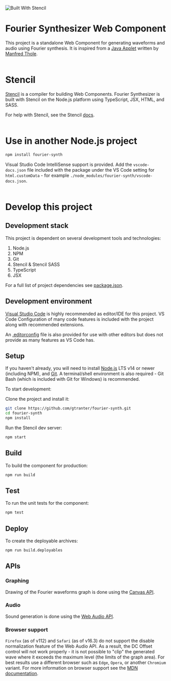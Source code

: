 ![Built With Stencil](https://img.shields.io/badge/-Built%20With%20Stencil-16161d.svg?logo=data%3Aimage%2Fsvg%2Bxml%3Bbase64%2CPD94bWwgdmVyc2lvbj0iMS4wIiBlbmNvZGluZz0idXRmLTgiPz4KPCEtLSBHZW5lcmF0b3I6IEFkb2JlIElsbHVzdHJhdG9yIDE5LjIuMSwgU1ZHIEV4cG9ydCBQbHVnLUluIC4gU1ZHIFZlcnNpb246IDYuMDAgQnVpbGQgMCkgIC0tPgo8c3ZnIHZlcnNpb249IjEuMSIgaWQ9IkxheWVyXzEiIHhtbG5zPSJodHRwOi8vd3d3LnczLm9yZy8yMDAwL3N2ZyIgeG1sbnM6eGxpbms9Imh0dHA6Ly93d3cudzMub3JnLzE5OTkveGxpbmsiIHg9IjBweCIgeT0iMHB4IgoJIHZpZXdCb3g9IjAgMCA1MTIgNTEyIiBzdHlsZT0iZW5hYmxlLWJhY2tncm91bmQ6bmV3IDAgMCA1MTIgNTEyOyIgeG1sOnNwYWNlPSJwcmVzZXJ2ZSI%2BCjxzdHlsZSB0eXBlPSJ0ZXh0L2NzcyI%2BCgkuc3Qwe2ZpbGw6I0ZGRkZGRjt9Cjwvc3R5bGU%2BCjxwYXRoIGNsYXNzPSJzdDAiIGQ9Ik00MjQuNywzNzMuOWMwLDM3LjYtNTUuMSw2OC42LTkyLjcsNjguNkgxODAuNGMtMzcuOSwwLTkyLjctMzAuNy05Mi43LTY4LjZ2LTMuNmgzMzYuOVYzNzMuOXoiLz4KPHBhdGggY2xhc3M9InN0MCIgZD0iTTQyNC43LDI5Mi4xSDE4MC40Yy0zNy42LDAtOTIuNy0zMS05Mi43LTY4LjZ2LTMuNkgzMzJjMzcuNiwwLDkyLjcsMzEsOTIuNyw2OC42VjI5Mi4xeiIvPgo8cGF0aCBjbGFzcz0ic3QwIiBkPSJNNDI0LjcsMTQxLjdIODcuN3YtMy42YzAtMzcuNiw1NC44LTY4LjYsOTIuNy02OC42SDMzMmMzNy45LDAsOTIuNywzMC43LDkyLjcsNjguNlYxNDEuN3oiLz4KPC9zdmc%2BCg%3D%3D&colorA=16161d&style=flat-square)

# Fourier Synthesizer Web Component

This project is a standalone Web Component for generating waveforms and audio using Fourier synthesis. It is inspired from a [Java Applet](https://thole.org/manfred/fourier/en_idx.html) written by [Manfred Thole](https://thole.org/manfred/).
<br></br>

# Stencil

[Stencil](https://stenciljs.com/docs/introduction) is a compiler for building Web Components. Fourier Synthesizer is built with Stencil on the Node.js platform using TypeScript, JSX, HTML, and SASS.

For help with Stencil, see the Stencil [docs](https://stenciljs.com/docs/my-first-component).
<br></br>

# Use in another Node.js project

```bash
npm install fourier-synth
```

Visual Studio Code IntelliSense support is provided. Add the `vscode-docs.json` file included with the package under the VS Code setting for `html.customData` - for example `./node_modules/fourier-synth/vscode-docs.json`.
<br></br>

# Develop this project

## Development stack

This project is dependent on several development tools and technologies:

1. Node.js
2. NPM
3. Git
4. Stencil & Stencil SASS
5. TypeScript
6. JSX

For a full list of project dependencies see [package.json](./package.json).

## Development environment

[Visual Studio Code](https://code.visualstudio.com/) is highly recommended as editor/IDE for this project. VS Code Configuration of many code features is included with the project along with recommended extensions.

An [.editorconfig](https://editorconfig.org/) file is also provided for use with other editors but does not provide as many features as VS Code has.

## Setup

If you haven't already, you will need to install [Node.js](https://nodejs.org/) LTS v14 or newer (including NPM), and [Git](https://git-scm.com/). A terminal/shell environment is also required - Git Bash (which is included with Git for Windows) is recommended.

To start development:

Clone the project and install it:

```bash
git clone https://github.com/gtranter/fourier-synth.git
cd fourier-synth
npm install
```

Run the Stencil dev server:

```bash
npm start
```

## Build

To build the component for production:

```bash
npm run build
```

## Test

To run the unit tests for the component:

```bash
npm test
```

## Deploy

To create the deployable archives:

```bash
npm run build.deployables
```

## APIs

### Graphing

Drawing of the Fourier waveforms graph is done using the [Canvas API](https://developer.mozilla.org/en-US/docs/Web/API/Canvas_API).

### Audio

Sound generation is done using the [Web Audio API](https://developer.mozilla.org/en-US/docs/Web/API/Web_Audio_API).

### Browser support

`Firefox` (as of v112) and `Safari` (as of v16.3) do not support the disable normalization feature of the Web Audio API. As a result, the DC Offset control will not work properly - it is not possible to "clip" the generated wave where it exceeds the maximum level (the limits of the graph area). For best results use a different browser such as `Edge`, `Opera`, or another `Chromium` variant. For more information on browser support see the [MDN documentation](https://developer.mozilla.org/en-US/docs/Web/API/BaseAudioContext/createPeriodicWave#browser_compatibility).
